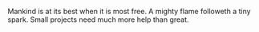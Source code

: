 Mankind is at its best when it is most free.
A mighty flame followeth a tiny spark.
Small projects need much more help than great.